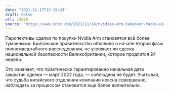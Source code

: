 ```yaml
---
date: "2021-11-17T12:19:23"
draft: False
url: /2688
source: "https://www.cnbc.com/2021/11/16/nvidias-arm-takeover-faces-uk-national-security-inquiry.html"
---
```


Перспективы сделки по покупки Nvidia Arm становятся всё более туманными. Британское правительство объявило о начале второй фазы полномасштабного расследования, не угрожает ли сделка национальной безопасности Великобритании, которое продлится 24 недели. 

Это означает, что практически гарантированно начальная дата закрытия сделки — март 2022 года, — соблюдена не будет. Учитывая, что судьба китайского отделения компании неясна совершенно, наблюдать за процессом становится еще более волнительно.
